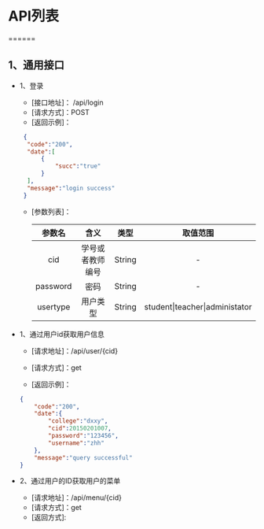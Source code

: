 # API列表

======

## 1、通用接口

+ 1、登录
  - [接口地址]： /api/login
  - [请求方式]：POST
  - [返回示例]：
  
  ```json
   {
   	"code":"200",
   	"date":[
   		{
   		    "succ":"true"
   		}
   	],
   	"message":"login success"
   }
  ```
  - [参数列表]：

    |  参数名  |       含义       |  类型  |            取值范围            |
    | :------: | :--------------: | :----: | :----------------------------: |
    |    cid    | 学号或者教师编号 | String |               -                |
    | password |       密码       | String |               -                |
    | usertype |     用户类型     | String | student\|teacher\|administator |


- 1、通过用户id获取用户信息

  - [请求地址]：/api/user/{cid}

  - [请求方式]：get

  - [返回示例]：

  ```json
  {
      "code":"200",
      "date":{
          "college":"dxxy",
          "cid":20150201007,
          "password":"123456",
          "username":"zhh"
      },
      "message":"query successful"
  }
  ```
- 2、通过用户的ID获取用户的菜单
  - [请求地址]：/api/menu/{cid}
  - [请求方式]：get
  - [返回方式]:
  
